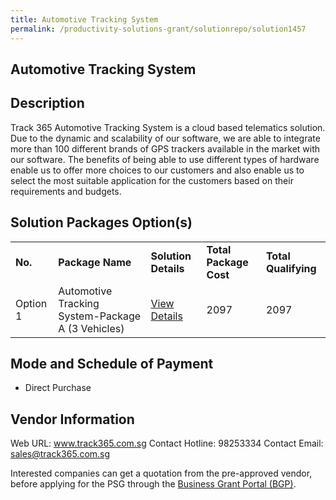 ```yaml
---
title: Automotive Tracking System
permalink: /productivity-solutions-grant/solutionrepo/solution1457
---
```


## Automotive Tracking System

## Description

Track 365 Automotive Tracking System is a cloud based telematics solution. Due to the dynamic and scalability of our software, we are able to integrate more than 100 different brands of GPS trackers available in the market with our software. The benefits of being able to use different types of hardware enable us to offer more choices to our customers and also enable us to select the most suitable application for the customers based on their requirements and budgets.

## Solution Packages Option(s)

<table>
<tr>
<td><b>No.</b></td>
<td><b>Package Name</b></td>
<td><b>Solution Details</b></td>
<td><b>Total Package Cost</b></td>
<td><b>Total Qualifying</b></td>
</tr>
<tr>
<td>Option 1</td>
<td>Automotive Tracking System-Package A (3 Vehicles) </td>
<td><a href='https://www.gobusiness.gov.sg/images/psg/Desensitised_Track_365_20200304_Annex_3_Part_1.pdf'>View Details</a></td>
<td>2097</td>
<td>2097</td>
</tr>
</table>

## Mode and Schedule of Payment

 - Direct Purchase

## Vendor Information

 Web URL: www.track365.com.sg 
Contact Hotline: 98253334 
Contact Email: sales@track365.com.sg 


Interested companies can get a quotation from the pre-approved vendor, before applying for the PSG through the <a href='https://www.businessgrants.gov.sg/'>Business Grant Portal (BGP)</a>.

<script src="/jquery/resize-tables.js"></script>

